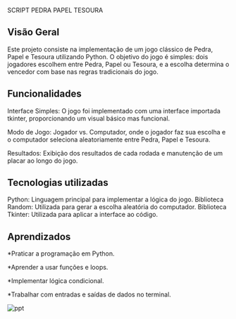 SCRIPT PEDRA PAPEL TESOURA


## Visão Geral
Este projeto consiste na implementação de um jogo clássico de Pedra, Papel e Tesoura utilizando Python. O objetivo do jogo é simples: dois jogadores escolhem entre Pedra, Papel ou Tesoura, e a escolha determina o vencedor com base nas regras tradicionais do jogo.


## Funcionalidades

Interface Simples: O jogo foi implementado com uma interface importada tkinter, proporcionando um visual básico mas funcional.

Modo de Jogo: Jogador vs. Computador, onde o jogador faz sua escolha e o computador seleciona aleatoriamente entre Pedra, Papel e Tesoura.

Resultados: Exibição dos resultados de cada rodada e manutenção de um placar ao longo do jogo.


## Tecnologias utilizadas

Python: Linguagem principal para implementar a lógica do jogo.
Biblioteca Random: Utilizada para gerar a escolha aleatória do computador.
Biblioteca Tkinter: Utilizada para aplicar a interface ao código. 
## Aprendizados

*Praticar a programação em Python.

*Aprender a usar funções e loops.

*Implementar lógica condicional.

*Trabalhar com entradas e saídas de dados no terminal.

![ppt](https://github.com/LucianGon/PPT/assets/172327273/8e494668-3cbf-4d0b-955e-36a8bdbd030f)


